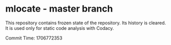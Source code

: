 # mlocate - master branch

This repository contains frozen state of the repository.
Its history is cleared. It is used only for static code
analysis with Codacy.

Commit Time: 1706772353